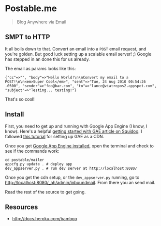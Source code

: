 # Postable.me

> Blog Anywhere via Email

## SMPT to HTTP

It all boils down to that.  Convert an email into a `POST` email request, and you're golden.  But good luck setting up a scalable email server! ;)  Google has stepped in an done this for us already.

The email as params looks like this:

    {"cc"=>"", "body"=>"Hello World!\n\nConvert my email to a POST!\n\n<em>Super Cool</em>", "sent"=>"Tue, 24 Aug 2010 00:54:26 -0500", "sender"=>"foo@bar.com", "to"=>"lance@viatropos2.appspot.com", "subject"=>"Testing... testing!"}
  
That's so cool!

## Install

First, you need to get up and running with Google App Engine (I know, I know).  Here's a helpful [getting started with GAE article on Squidoo](http://www.squidoo.com/Google-App-Engine).  I followed [this tutorial](http://www.digitalistic.com/2008/06/09/10-easy-steps-to-use-google-app-engine-as-your-own-cdn/) for setting up GAE as a CDN.

Once you get [Google App Engine installed](http://code.google.com/appengine/downloads.html), open the terminal and check to see if the commands work:

    cd postable/mailer
    appcfg.py update . # deploy app
    dev_appserver.py . # run dev server at http://localhost:8080/
    
Once you get the cdn setup, or the `dev_appserver.py` running, go to [http://localhost:8080/_ah/admin/inboundmail](http://localhost:8080/_ah/admin/inboundmail).  From there you an send mail.

Read the rest of the source to get going.

## Resources

- http://docs.heroku.com/bamboo
